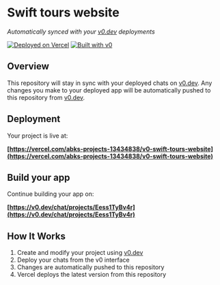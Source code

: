 # Swift tours website

*Automatically synced with your [v0.dev](https://v0.dev) deployments*

[![Deployed on Vercel](https://img.shields.io/badge/Deployed%20on-Vercel-black?style=for-the-badge&logo=vercel)](https://vercel.com/abks-projects-13434838/v0-swift-tours-website)
[![Built with v0](https://img.shields.io/badge/Built%20with-v0.dev-black?style=for-the-badge)](https://v0.dev/chat/projects/Eess1TyBv4r)

## Overview

This repository will stay in sync with your deployed chats on [v0.dev](https://v0.dev).
Any changes you make to your deployed app will be automatically pushed to this repository from [v0.dev](https://v0.dev).

## Deployment

Your project is live at:

**[https://vercel.com/abks-projects-13434838/v0-swift-tours-website](https://vercel.com/abks-projects-13434838/v0-swift-tours-website)**

## Build your app

Continue building your app on:

**[https://v0.dev/chat/projects/Eess1TyBv4r](https://v0.dev/chat/projects/Eess1TyBv4r)**

## How It Works

1. Create and modify your project using [v0.dev](https://v0.dev)
2. Deploy your chats from the v0 interface
3. Changes are automatically pushed to this repository
4. Vercel deploys the latest version from this repository
